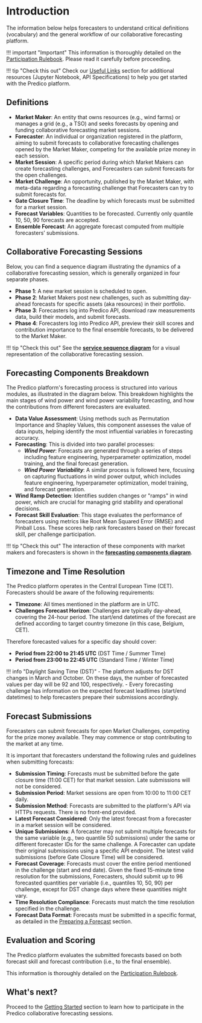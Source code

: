 # Introduction

The information below helps forecasters to understand critical definitions (vocabulary) and the general workflow of our collaborative forecasting platform.

!!! important "Important"
    This information is thoroughly detailed on the <a href="../static/predico_rulebook.pdf" download>Participation Rulebook</a>. Please read it carefully before proceeding.

!!! tip "Check this out"
    Check our [Useful Links](useful_links.md) section for additional resources (Jupyter Notebook, API Specifications) to help you get started with the Predico platform.


## Definitions
    
- **Market Maker**: An entity that owns resources (e.g., wind farms) or manages a grid (e.g., a TSO) and seeks forecasts by opening and funding collaborative forecasting market sessions.
- **Forecaster**: An individual or organization registered in the platform, aiming to submit forecasts to collaborative forecasting challenges opened by the Market Maker, competing for the available prize money in each session.
- **Market Session**: A specific period during which Market Makers can create forecasting challenges, and Forecasters can submit forecasts for the open challenges.
- **Market Challenge**: An opportunity, published by the Market Maker, with meta-data regarding a forecasting challenge that Forecasters can try to submit forecasts for.
- **Gate Closure Time**: The deadline by which forecasts must be submitted for a market session.
- **Forecast Variables**: Quantities to be forecasted. Currently only quantile 10, 50, 90 forecasts are accepted.
- **Ensemble Forecast**: An aggregate forecast computed from multiple forecasters’ submissions.


## Collaborative Forecasting Sessions

Below, you can find a sequence diagram illustrating the dynamics of a collaborative forecasting session, which is generally organized in four separate phases.

- **Phase 1**: A new market session is scheduled to open.
- **Phase 2**: Market Makers post new challenges, such as submitting day-ahead forecasts for specific assets (aka resources) in their portfolio.
- **Phase 3**: Forecasters log into Predico API, download raw measurements data, build their models, and submit forecasts.
- **Phase 4**: Forecasters log into Predico API, preview their skill scores and contribution importance to the final ensemble forecasts, to be delivered to the Market Maker.

!!! tip "Check this out"
    See the **<a href="../static/predico-interactions-sd.png" target="_blank">service sequence diagram</a>** for a visual representation of the collaborative forecasting session.


## Forecasting Components Breakdown

The Predico platform's forecasting process is structured into various modules, as illustrated in the diagram below. This breakdown highlights the main stages of wind power and wind power variability forecasting, and how the contributions from different forecasters are evaluated.

- **Data Value Assessment**: Using methods such as Permutation Importance and Shapley Values, this component assesses the value of data inputs, helping identify the most influential variables in forecasting accuracy.
- **Forecasting**: This is divided into two parallel processes:
    * ***Wind Power***: Forecasts are generated through a series of steps including feature engineering, hyperparameter optimization, model training, and the final forecast generation.
    * ***Wind Power Variability***: A similar process is followed here, focusing on capturing fluctuations in wind power output, which includes feature engineering, hyperparameter optimization, model training, and forecast generation.
- **Wind Ramp Detection**: Identifies sudden changes or "ramps" in wind power, which are crucial for managing grid stability and operational decisions.
- **Forecast Skill Evaluation**: This stage evaluates the performance of forecasters using metrics like Root Mean Squared Error (RMSE) and Pinball Loss. These scores help rank forecasters based on their forecast skill, per challenge participation.


!!! tip "Check this out"
    The interaction of these components with market makers and forecasters is shown in the **<a href="../static/modules-breakdown.png" target="_blank">forecasting components diagram</a>**.


## Timezone and Time Resolution

The Predico platform operates in the Central European Time (CET). Forecasters should be aware of the following requirements:

- **Timezone**: All times mentioned in the platform are in UTC.
- **Challenges Forecast Horizon**: Challenges are typically day-ahead, covering the 24-hour period. 
The start/end datetimes of the forecast are defined according to target country timezone (in this case, Belgium, CET). 

Therefore forecasted values for a specific day should cover:

- **Period from 22:00 to 21:45 UTC** (DST Time / Summer Time)
- **Period from 23:00 to 22:45 UTC** (Standard Time / Winter Time)

!!! info "Daylight Saving Time (DST)"
    - The platform adjusts for DST changes in March and October. On these days, the number of forecasted values per day will be 92 and 100, respectively.
    - Every forecasting challenge has information on the expected forecast leadtimes (start/end datetimes) to help forecasters prepare their submissions accordingly.

## Forecast Submissions

Forecasters can submit forecasts for open Market Challenges, competing for the prize money available. They may commence or stop contributing to the market at any time.

It is important that forecasters understand the following rules and guidelines when submitting forecasts:

- **Submission Timing**: Forecasts must be submitted before the gate closure time (11:00 CET) for that market session. Late submissions will not be considered.
- **Submission Period**: Market sessions are open from 10:00 to 11:00 CET daily.
- **Submission Method**: Forecasts are submitted to the platform's API via HTTPs requests. There is no front-end provided.
- **Latest Forecast Considered**: Only the latest forecast from a forecaster in a market session will be considered.
- **Unique Submissions**: A forecaster may not submit multiple forecasts for the same variable (e.g., two quantile 50 submissions) under the same or different forecaster IDs for the same challenge. A Forecaster can update their original submissions using a specific API endpoint. The latest valid submissions (before Gate Closure Time) will be considered.
- **Forecast Coverage**: Forecasts must cover the entire period mentioned in the challenge (start and end date). Given the fixed 15-minute time resolution for the submissions, Forecasters, should submit up to 96 forecasted quantities per variable (i.e., quantiles 10, 50, 90) per challenge, except for DST change days where these quantities might vary.
- **Time Resolution Compliance**: Forecasts must match the time resolution specified in the challenge.
- **Forecast Data Format**: Forecasts must be submitted in a specific format, as detailed in the [Preparing a Forecast](preparing_forecast.md) section.


## Evaluation and Scoring

The Predico platform evaluates the submitted forecasts based on both forecast skill and forecast contribution (i.e., to the final ensemble).

This information is thoroughly detailed on the <a href="../static/predico_rulebook.pdf" download>Participation Rulebook</a>.


## What's next?

Proceed to the [Getting Started](getting_started.md) section to learn how to participate in the Predico collaborative forecasting sessions.
